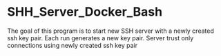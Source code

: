 # SHH_Server_Docker_Bash
The goal of this program is to start new SSH server with a newly created ssh key pair.
Each run generates a new key pair. Server trust only connections using newly created ssh key pair
